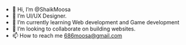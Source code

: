 - 👋 Hi, I’m @ShaikMoosa
- 👀 I’m  UI/UX Designer.
- 🌱 I’m currently learning Web development and Game development
- 💞️ I’m looking to collaborate on building  websites.
- 📫 How to reach me 686moosa@gmail.com

<!---
ShaikMoosa/ShaikMoosa is a ✨ special ✨ repository because its `README.md` (this file) appears on your GitHub profile.
You can click the Preview link to take a look at your changes.
--->

